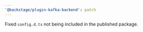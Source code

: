 ```yaml
---
'@backstage/plugin-kafka-backend': patch
---
```


Fixed `config.d.ts` not being included in the published package.
